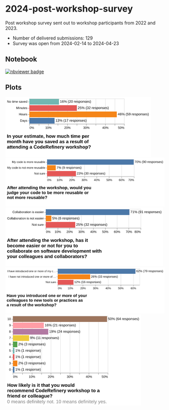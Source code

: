 # 2024-post-workshop-survey

Post workshop survey sent out to workshop participants from 2022 and 2023.

- Number of delivered submissions: 129
- Survey was open from 2024-02-14 to 2024-04-23


## Notebook

[![nbviewer badge](https://img.shields.io/badge/view%20on-nbviewer-brightgreen.svg)](https://nbviewer.org/github/coderefinery/2024-post-workshop-survey/blob/main/survey.ipynb)


## Plots

![Plot estimating time saving](time-saved.png)
![Plot about whether code is more reusable](reusable.png)
![Plot about whether collaboration is easier](collaboration.png)
![Plot about whether colleagues have been introduced](colleagues.png)
![How likely are you to recommend?](recommending.png)
